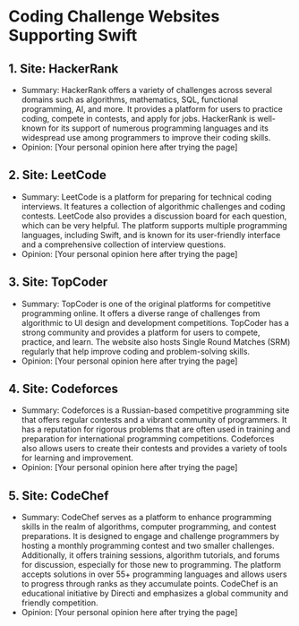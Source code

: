 # Coding Challenge Websites Supporting Swift

## 1. Site: HackerRank
- Summary: HackerRank offers a variety of challenges across several domains such as algorithms, mathematics, SQL, functional programming, AI, and more. It provides a platform for users to practice coding, compete in contests, and apply for jobs. HackerRank is well-known for its support of numerous programming languages and its widespread use among programmers to improve their coding skills.
- Opinion: [Your personal opinion here after trying the page]

## 2. Site: LeetCode
- Summary: LeetCode is a platform for preparing for technical coding interviews. It features a collection of algorithmic challenges and coding contests. LeetCode also provides a discussion board for each question, which can be very helpful. The platform supports multiple programming languages, including Swift, and is known for its user-friendly interface and a comprehensive collection of interview questions.
- Opinion: [Your personal opinion here after trying the page]

## 3. Site: TopCoder
- Summary: TopCoder is one of the original platforms for competitive programming online. It offers a diverse range of challenges from algorithmic to UI design and development competitions. TopCoder has a strong community and provides a platform for users to compete, practice, and learn. The website also hosts Single Round Matches (SRM) regularly that help improve coding and problem-solving skills.
- Opinion: [Your personal opinion here after trying the page]

## 4. Site: Codeforces
- Summary: Codeforces is a Russian-based competitive programming site that offers regular contests and a vibrant community of programmers. It has a reputation for rigorous problems that are often used in training and preparation for international programming competitions. Codeforces also allows users to create their contests and provides a variety of tools for learning and improvement.
- Opinion: [Your personal opinion here after trying the page]

## 5. Site: CodeChef
- Summary: CodeChef serves as a platform to enhance programming skills in the realm of algorithms, computer programming, and contest preparations. It is designed to engage and challenge programmers by hosting a monthly programming contest and two smaller challenges. Additionally, it offers training sessions, algorithm tutorials, and forums for discussion, especially for those new to programming. The platform accepts solutions in over 55+ programming languages and allows users to progress through ranks as they accumulate points. CodeChef is an educational initiative by Directi and emphasizes a global community and friendly competition.
- Opinion: [Your personal opinion here after trying the page]